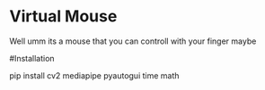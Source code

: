 # Virtual Mouse
Well umm its a mouse that you can controll with your finger maybe

#Installation

pip install cv2 mediapipe pyautogui time math

